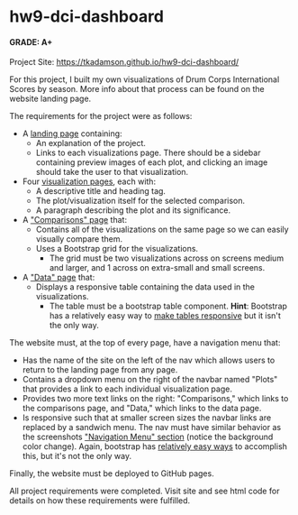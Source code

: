 # hw9-dci-dashboard

#### GRADE: A+

Project Site: https://tkadamson.github.io/hw9-dci-dashboard/

For this project, I built my own visualizations of Drum Corps International Scores by season. More info about that process can be found on the website landing page. 

The requirements for the project were as follows:
* A [landing page](#landing-page) containing:
  * An explanation of the project.
  * Links to each visualizations page. There should be a sidebar containing preview images of each plot, and clicking an image should take the user to that visualization.
* Four [visualization pages](#visualization-pages), each with:
  * A descriptive title and heading tag.
  * The plot/visualization itself for the selected comparison.
  * A paragraph describing the plot and its significance.
* A ["Comparisons" page](#comparisons-page) that:
  * Contains all of the visualizations on the same page so we can easily visually compare them.
  * Uses a Bootstrap grid for the visualizations.
    * The grid must be two visualizations across on screens medium and larger, and 1 across on extra-small and small screens.
* A ["Data" page](#data-page) that:
  * Displays a responsive table containing the data used in the visualizations.
    * The table must be a bootstrap table component. **Hint**: Bootstrap has a relatively easy way to [make tables responsive](https://getbootstrap.com/docs/4.3/content/tables/#responsive-tables) but it isn't the only way.  

The website must, at the top of every page, have a navigation menu that:

* Has the name of the site on the left of the nav which allows users to return to the landing page from any page.
* Contains a dropdown menu on the right of the navbar named "Plots" that provides a link to each individual visualization page.
* Provides two more text links on the right: "Comparisons," which links to the comparisons page, and "Data," which links to the data page.
* Is responsive such that at smaller screen sizes the navbar links are replaced by a sandwich menu. The nav must have similar behavior as the screenshots ["Navigation Menu" section](#navigation-menu) (notice the background color change). Again, bootstrap has [relatively easy ways](https://getbootstrap.com/docs/4.0/components/navbar/#toggler) to accomplish this, but it's not the only way.

Finally, the website must be deployed to GitHub pages.


All project requirements were completed. Visit site and see html code for details on how these requirements were fulfilled.
